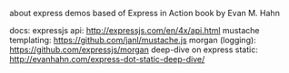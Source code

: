 about
express demos based of Express in Action book by Evan M. Hahn 

docs:
expressjs api: http://expressjs.com/en/4x/api.html
mustache templating: https://github.com/janl/mustache.js
morgan (logging): https://github.com/expressjs/morgan
deep-dive on express static: http://evanhahn.com/express-dot-static-deep-dive/